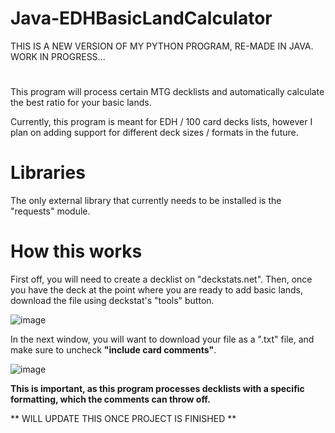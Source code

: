 # Java-EDHBasicLandCalculator
THIS IS A NEW VERSION OF MY PYTHON PROGRAM, RE-MADE IN JAVA. WORK IN PROGRESS...

#
 This program will process certain MTG decklists and automatically calculate the best ratio for your basic lands.
 
 Currently, this program is meant for EDH / 100 card decks lists, however I plan on adding support for different deck sizes / formats in the future.

# Libraries
 The only external library that currently needs to be installed is the "requests" module.
 
 # How this works
  First off, you will need to create a decklist on "deckstats.net". 
  Then, once you have the deck at the point where you are ready to add basic lands, download the file using deckstat's "tools" button.
  
  ![image](https://user-images.githubusercontent.com/29970309/122498409-11d6f200-cfbd-11eb-92ca-547813ba4672.png)
  
  In the next window, you will want to download your file as a ".txt" file, and make sure to uncheck **"include card comments"**. 
  
  ![image](https://user-images.githubusercontent.com/29970309/122499290-ad1c9700-cfbe-11eb-993b-62263248a7b3.png)

  **This is important, as this program processes decklists with a specific formatting, which the comments can throw off.**
  
  ** WILL UPDATE THIS ONCE PROJECT IS FINISHED **
